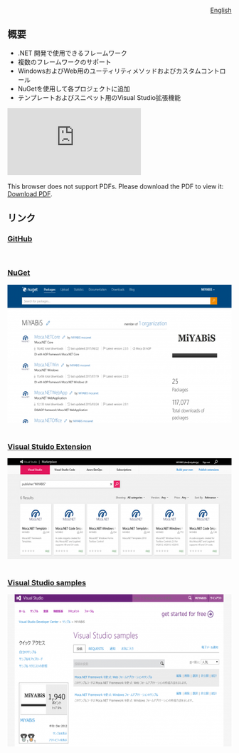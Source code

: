 
<div align="center">
<img src="https://avatars3.githubusercontent.com/u/14543303?s=200&v=4" alt="" />
</div>
<div align="right">
<a href="README.html">English</a>
</div>

## 概要
* .NET 開発で使用できるフレームワーク
* 複数のフレームワークのサポート
* WindowsおよびWeb用のユーティリティメソッドおよびカスタムコントロール
* NuGetを使用して各プロジェクトに追加
* テンプレートおよびスニペット用のVisual Studio拡張機能

<object data="https://raw.githubusercontent.com/mocanet/mocanet/master/docs/Moca.pdf" type="application/pdf" width="100%" height="750px">
    <embed src="https://raw.githubusercontent.com/mocanet/mocanet/master/docs/Moca.pdf">
        <p>This browser does not support PDFs. Please download the PDF to view it: <a href="https://raw.githubusercontent.com/mocanet/mocanet/master/docs/Moca.pdf">Download PDF</a>.</p>
    </embed>
</object>

## リンク

### [GitHub](https://github.com/mocanet)

<div align="center">
<div class="github-card-area">
<div class="github-card" data-github="mocanet" data-width="600" data-height="" data-theme="default"></div>
<script src="//cdn.jsdelivr.net/github-cards/latest/widget.js"></script>
</div>
</div>
<br/>

### [NuGet](https://www.nuget.org/profiles/mocanet)
<div align="center">
<a href="https://www.nuget.org/profiles/mocanet"><img src="docs/images/www.nuget_.org_profiles_MiYABiS-600x310.png" alt="" width="600" height="310" /></a>
</div>
<br/>

### [Visual Stuido Extension](https://marketplace.visualstudio.com/search?term=publisher%3A%22MiYABiS%22&target=VS&category=All%20categories&vsVersion=&sortBy=Relevance)
<div align="center">
<a href="https://marketplace.visualstudio.com/search?term=publisher%3A%22MiYABiS%22&amp;target=VS&amp;category=All%20categories&amp;vsVersion=&amp;sortBy=Relevance"><img src="docs/images/marketplace.visualstudio.com_-600x226.png" alt="" width="600" height="226" /></a>
</div>
<br/>

### [Visual Studio samples](https://code.msdn.microsoft.com/vstudio/site/search?f%5B0%5D.Type=Topic&f%5B0%5D.Value=Moca.NET&f%5B0%5D.Text=Moca.NET)
<div align="center">
<a href="https://code.msdn.microsoft.com/vstudio/site/search?f%5B0%5D.Type=Topic&amp;f%5B0%5D.Value=Moca.NET&amp;f%5B0%5D.Text=Moca.NET"><img src="docs/images/code.msdn_.microsoft.com_vstudio_site_mydashboard-600x341.png" alt="" width="600" height="341" /></a>
</div>
